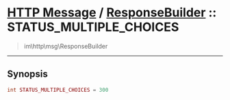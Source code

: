 # [HTTP Message](http.md) / [ResponseBuilder](http-ResponseBuilder.md) :: STATUS_MULTIPLE_CHOICES
 > im\http\msg\ResponseBuilder
____

## Synopsis
```php
int STATUS_MULTIPLE_CHOICES = 300
```
